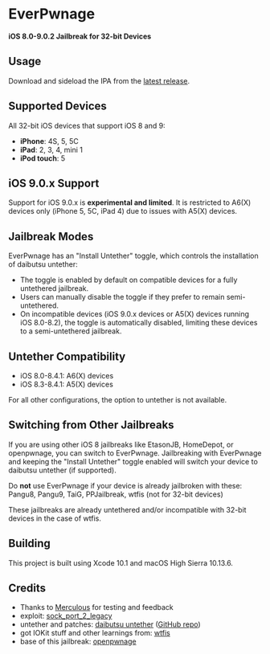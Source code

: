 # EverPwnage

**iOS 8.0-9.0.2 Jailbreak for 32-bit Devices**

## Usage

Download and sideload the IPA from the [latest release](https://github.com/LukeZGD/EverPwnage/releases/latest).

## Supported Devices

All 32-bit iOS devices that support iOS 8 and 9:
- **iPhone**: 4S, 5, 5C
- **iPad**: 2, 3, 4, mini 1
- **iPod touch**: 5

## iOS 9.0.x Support

Support for iOS 9.0.x is **experimental and limited**. It is restricted to A6(X) devices only (iPhone 5, 5C, iPad 4) due to issues with A5(X) devices.

## Jailbreak Modes

EverPwnage has an "Install Untether" toggle, which controls the installation of daibutsu untether:

- The toggle is enabled by default on compatible devices for a fully untethered jailbreak.
- Users can manually disable the toggle if they prefer to remain semi-untethered.
- On incompatible devices (iOS 9.0.x devices or A5(X) devices running iOS 8.0-8.2), the toggle is automatically disabled, limiting these devices to a semi-untethered jailbreak.

## Untether Compatibility

- iOS 8.0-8.4.1: A6(X) devices
- iOS 8.3-8.4.1: A5(X) devices

For all other configurations, the option to untether is not available.

## Switching from Other Jailbreaks

If you are using other iOS 8 jailbreaks like EtasonJB, HomeDepot, or openpwnage, you can switch to EverPwnage. Jailbreaking with EverPwnage and keeping the "Install Untether" toggle enabled will switch your device to daibutsu untether (if supported).

Do **not** use EverPwnage if your device is already jailbroken with these: Pangu8, Pangu9, TaiG, PPJailbreak, wtfis (not for 32-bit devices)

These jailbreaks are already untethered and/or incompatible with 32-bit devices in the case of wtfis.

## Building

This project is built using Xcode 10.1 and macOS High Sierra 10.13.6.

## Credits

- Thanks to [Merculous](https://github.com/Merculous) for testing and feedback
- exploit: [sock_port_2_legacy](https://github.com/kok3shidoll/sock_port_2_legacy/tree/ios8)
- untether and patches: [daibutsu untether](https://kok3shidoll.github.io/info/jp.daibutsu.untether841/indexv2.html) ([GitHub repo](https://github.com/kok3shidoll/daibutsu))
- got IOKit stuff and other learnings from: [wtfis](https://github.com/TheRealClarity/wtfis)
- base of this jailbreak: [openpwnage](https://github.com/0xilis/openpwnage)
